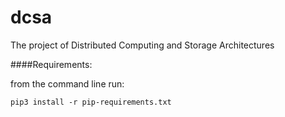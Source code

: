 # dcsa
The project of Distributed Computing and Storage Architectures

####Requirements:

from the command line run:

 ```pip3 install -r pip-requirements.txt```